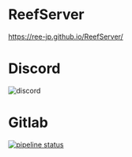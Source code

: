 # ReefServer
https://ree-jp.github.io/ReefServer/

# Discord
![discord](https://discordapp.com/api/guilds/638760361369010177/widget.png?style=banner2)

# Gitlab
[![pipeline status](https://gitlab.com/Ree-jp/ReefServer/badges/dev/pipeline.svg)](https://gitlab.com/Ree-jp/ReefServer/-/commits/dev)